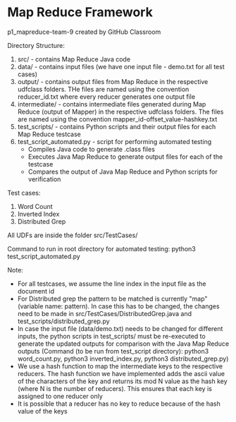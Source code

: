 # Map Reduce Framework
p1_mapreduce-team-9 created by GitHub Classroom

Directory Structure:
1. src/ - contains Map Reduce Java code
2. data/ - contains input files (we have one input file - demo.txt for all test cases)
3. output/ - contains output files from Map Reduce in the respective udfclass folders. THe files are named using the convention reducer_id.txt where every reducer generates one output file
4. intermediate/ - contains intermediate files generated during Map Reduce (output of Mapper) in the respective udfclass folders. The files are named using the convention mapper_id-offset_value-hashkey.txt
5. test_scripts/ - contains Python scripts and their output files for each Map Reduce testcase
6. test_script_automated.py - script for performing automated testing
    - Compiles Java code to generate .class files
    - Executes Java Map Reduce to generate output files for each of the testcase
    - Compares the output of Java Map Reduce and Python scripts for verification

Test cases:
1. Word Count
2. Inverted Index
3. Distributed Grep

All UDFs are inside the folder src/TestCases/

Command to run in root directory for automated testing:
python3 test_script_automated.py

Note:
- For all testcases, we assume the line index in the input file as the document id
- For Distributed grep the pattern to be matched is currently "map" (variable name: pattern). In case this has to be changed, the changes need to be made in src/TestCases/DistributedGrep.java and test_scripts/distributed_grep.py
- In case the input file (data/demo.txt) needs to be changed for different inputs, the python scripts in test_scripts/ must be re-executed to generate the updated outputs for comparison with the Java Map Reduce outputs (Command (to be run from test_script directory): python3 word_count.py, python3 inverted_index.py, python3 distributed_grep.py)
- We use a hash function to map the intermediate keys to the respective reducers. The hash function we have implemented adds the ascii value of the characters of the key and returns its mod N value as the hash key (where N is the number of reducers). This ensures that each key is assigned to one reducer only
- It is possible that a reducer has no key to reduce because of the hash value of the keys
